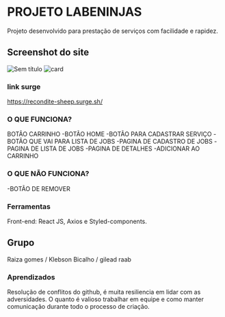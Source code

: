 # PROJETO LABENINJAS
 
Projeto desenvolvido para prestação de serviços com facilidade e rapidez.


## Screenshot do site

![Sem título](https://user-images.githubusercontent.com/104535505/177064265-93c905c8-ae21-41be-bb9b-6024d19d9684.png)
![card](https://user-images.githubusercontent.com/104535505/177064345-28409252-8d64-4214-89ac-91fbe484ccd8.png)



### link surge 
https://recondite-sheep.surge.sh/

### O QUE FUNCIONA?

BOTÃO CARRINHO
-BOTÃO HOME
-BOTÃO PARA CADASTRAR SERVIÇO
-BOTÃO QUE VAI PARA LISTA DE JOBS
-PAGINA DE CADASTRO DE JOBS
-PAGINA DE LISTA DE JOBS
-PAGINA DE DETALHES
-ADICIONAR AO CARRINHO


### O QUE NÃO FUNCIONA?

-BOTÃO DE REMOVER


### Ferramentas

Front-end: React JS, Axios e Styled-components.

## Grupo
Raiza gomes /
Klebson Bicalho /
gilead raab

### Aprendizados

Resolução de conflitos do github, é muita resiliencia em lidar com as adversidades. O quanto é valioso trabalhar em equipe e como manter comunicação durante todo o processo de criação.



